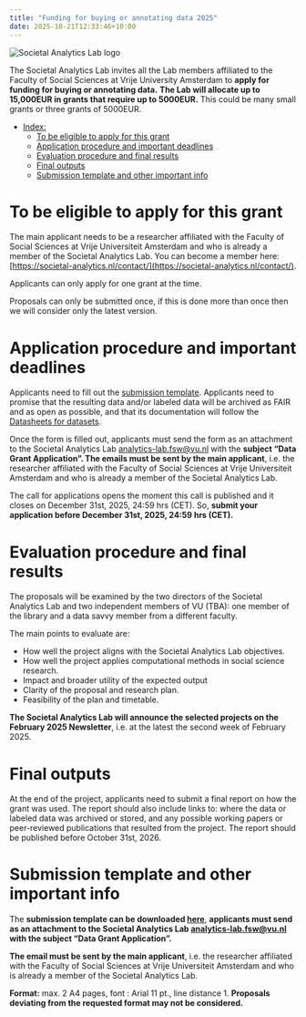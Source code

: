 ```yaml
---
title: "Funding for buying or annotating data 2025"
date: 2025-10-21T12:33:46+10:00
---
```


![Societal Analytics Lab logo](/images/logo/logo.svg)

The Societal Analytics Lab invites all the Lab members affiliated to the Faculty of Social Sciences at Vrije University Amsterdam to **apply for funding for buying or annotating data.** **The Lab will allocate up to 15,000EUR in grants that require up to 5000EUR.** This could be many small grants or three grants of 5000EUR.

-   [Index:](#data-and-data-labeling-grant)
    -   [To be eligible to apply for this grant](#to-be-eligible-to-apply-for-this-grant)
    -   [Application procedure and important deadlines](#application-procedure-and-important-deadlines)
    -   [Evaluation procedure and final results](#evaluation-procedure-and-final-results)
    -   [Final outputs](#final-outputs)
    -   [Submission template and other important info](#submission-template-and-other-important-info)


# To be eligible to apply for this grant

The main applicant needs to be a researcher affiliated with the Faculty of Social Sciences at Vrije Universiteit Amsterdam and who is already a member of the Societal Analytics Lab. You can become a member here: [https://societal-analytics.nl/contact/](https://societal-analytics.nl/contact/). 

Applicants can only apply for one grant at the time. 

Proposals can only be submitted once, if this is done more than once then we will consider only the latest version.

# Application procedure and important deadlines

Applicants need to fill out the [submission template](#submission-template-and-other-important-info). Applicants need to promise that the resulting data and/or labeled data will be archived as FAIR and as open as possible, and that its documentation will follow the [Datasheets for datasets](https://dl.acm.org/doi/10.1145/3458723).

Once the form is filled out, applicants must send the form as an attachment to the Societal Analytics Lab [analytics-lab.fsw@vu.nl](mailto:analytics-lab.fsw@vu.nl?subject=Data%20Grant%20Application) with the **subject “Data Grant Application”. The emails must be sent by the main applicant**, i.e. the researcher affiliated with the Faculty of Social Sciences at Vrije Universiteit Amsterdam and who is already a member of the Societal Analytics Lab. 

The call for applications opens the moment this call is published and it closes on December 31st, 2025, 24:59 hrs (CET). So, **submit your application before December 31st, 2025, 24:59 hrs (CET).**

# Evaluation procedure and final results

The proposals will be examined by the two directors of the Societal Analytics Lab and two independent members of VU (TBA): one member of the library and a data savvy member from a different faculty. 

The main points to evaluate are:

* How well the project aligns with the Societal Analytics Lab objectives.
* How well the project applies computational methods in social science research.
* Impact and broader utility of the expected output
* Clarity of the proposal and research plan.
* Feasibility of the plan and timetable.

**The Societal Analytics Lab will announce the selected projects on the February 2025 Newsletter**, i.e. at the latest the second week of February 2025.

# Final outputs

At the end of the project, applicants need to submit a final report on how the grant was used. The report should also include links to: where the data or labeled data was archived or stored, and any possible working papers or peer-reviewed publications that resulted from the project. The report should be published before October 31st, 2026. 

# Submission template and other important info

The **submission template can be downloaded [here](/images/blog/DataGrant_2025/ApplicationFromDataLabelGrant_SAL_2025.docx)**, **applicants must send as an attachment to the Societal Analytics Lab [analytics-lab.fsw@vu.nl](mailto:analytics-lab.fsw@vu.nl?subject=Data%20Grant%20Application) with the subject “Data Grant Application”.**

**The email must be sent by the main applicant**, i.e. the researcher affiliated with the Faculty of Social Sciences at Vrije Universiteit Amsterdam and who is already a member of the Societal Analytics Lab. 

**Format:** max. 2 A4 pages, font : Arial 11 pt., line distance 1. **Proposals deviating from the requested format may not be considered.**

